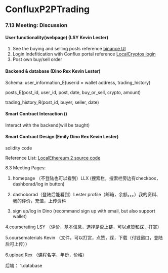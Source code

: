 # ConfluxP2PTrading

### 7.13 Meeting: Discussion 

#### User functionality(webpage) (LSY Kevin Lester)
1. See the buying and selling posts 
  reference [binance UI](https://p2p.binance.com/en/trade/buy/USDT)
2. Login Indefitication with Conflux portal 
  reference [LocalCryptos login](https://localcryptos.com/login)
3. Post own buy/sell order

#### Backend & database (Dino Rex Kevin Lester)
Schema:
user_information_E(userid = wallet address, trading_history)

posts_E(post_id, user_id, post, date, buy_or_sell, crypto, amount)

trading_history_R(post_id, buyer, seller, date)


#### Smart Contract Interaction ()
Interact with the backend(will be taught)




#### Smart Contract Design (Emily Dino Rex Kevin Lester)
solidity code


Reference List:
[LocalEthereum 2 source code](https://etherscan.io/address/0x09678741bd50c3e74301f38fbd0136307099ae5d#code)




8.3 Meeting
Pages:
1. homepage （不登陆也可以看到）LLX
(搜索栏，搜索栏旁边有checkbox，dashborad/log in button)

2. dashoborad（登陆后能看到）Lester
profile（邮箱，余额。。。）我的资料、我的评价，充值，上传资料

3. sign up/log in Dino
(recommand sign up with email, but also support wallet)

4.courserating LSY
（评价，基本信息，选择是否上链，可以点赞和踩，打赏）

5.coursematerials Kevin
（文件，可以打赏，点赞，踩，下载（付钱窗口，登陆后可上传））

6.upload Rex
（课程名字，年份，价格）

后端：
1.database




  
